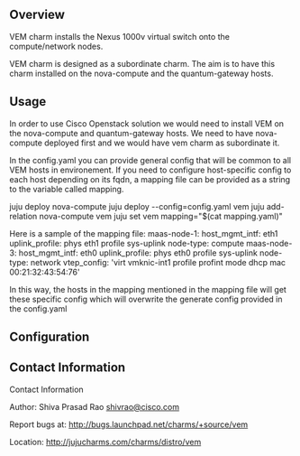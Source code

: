 Overview
--------
VEM charm installs the Nexus 1000v virtual switch onto the 
compute/network nodes.

VEM charm is designed as a subordinate charm. The aim is to
have this charm installed on the nova-compute and the 
quantum-gateway hosts.


Usage
-----
In order to use Cisco Openstack solution we would need to 
install VEM on the nova-compute and quantum-gateway hosts. 
We need to have nova-compute deployed first and we would
have vem charm as subordinate it.

In the config.yaml you can provide general config that will
be common to all VEM hosts in environement. If you need to 
configure host-specific config to each host depending on its fqdn,
a mapping file can be provided as a string to the variable called
mapping.

juju deploy nova-compute
juju deploy --config=config.yaml vem
juju add-relation nova-compute vem
juju set vem mapping="$(cat mapping.yaml)"

Here is a sample of the mapping file:
maas-node-1:
  host_mgmt_intf: eth1
  uplink_profile: phys eth1 profile sys-uplink
  node-type: compute
maas-node-3:
  host_mgmt_intf: eth0
  uplink_profile: phys eth0 profile sys-uplink 
  node-type: network
  vtep_config: 'virt vmknic-int1 profile profint mode dhcp mac 00:21:32:43:54:76'
  
In this way, the hosts in the mapping mentioned in the mapping file will
get these specific config which will overwrite the generate config provided
in the config.yaml


Configuration
-------------


Contact Information
-------------------

Contact Information

Author: Shiva Prasad Rao <shivrao@cisco.com>

Report bugs at: http://bugs.launchpad.net/charms/+source/vem

Location: http://jujucharms.com/charms/distro/vem


